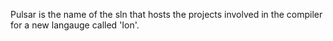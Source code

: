 Pulsar is the name of the sln that hosts the projects involved in the compiler for a new langauge called 'Ion'.
